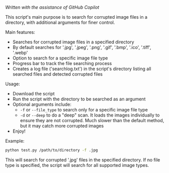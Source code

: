 *Written with the assistance of GitHub Copilot*

This script's main purpose is to search for corrupted image files in a directory, with additional arguments for finer control.

Main features:
- Searches for corrupted image files in a specified directory
- By default searches for '.jpg', '.jpeg', '.png', '.gif', '.bmp', '.ico', '.tiff', '.webp'
- Option to search for a specific image file type
- Progress bar to track the file searching process
- Creates a log file ('searchlog.txt') in the script's directory listing all searched files and detected corrupted files

Usage: 
- Download the script
- Run the script with the directory to be searched as an argument
- Optional arguments include:
  - `-f` or `--file_type` to search only for a specific image file type
  - `-d` or `--deep` to do a "deep" scan. It loads the images individually to ensure they are not corrupted. Much slower than the default method, but it may catch more corrupted images
- Enjoy!

Example:
```bash
python test.py /path/to/directory -f .jpg
```
This will search for corrupted '.jpg' files in the specified directory. If no file type is specified, the script will search for all supported image types.
